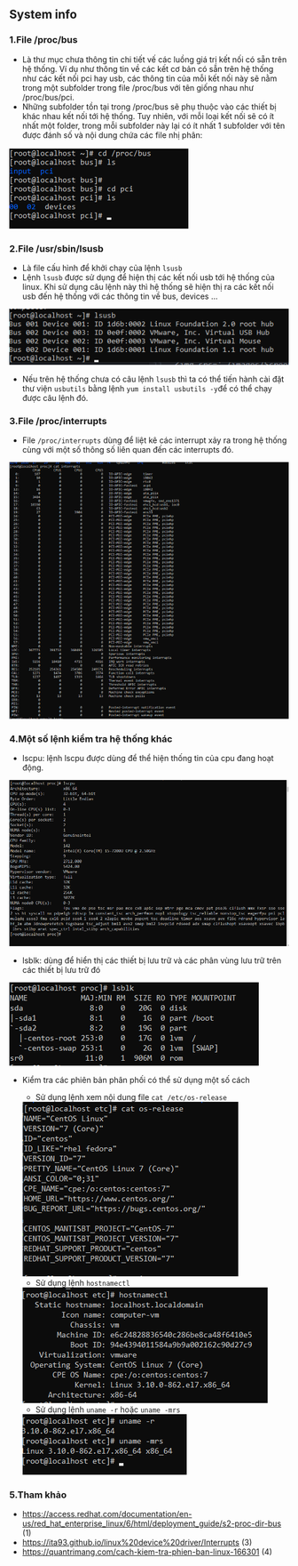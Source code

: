 ## System info

### 1.File /proc/bus
- Là thư mục chưa thông tin chi tiết vế các luồng giá trị kết nối có sẵn trên hệ thống. Ví dụ như thông tin về các kết cơ bản có sẵn trên hệ thống như các kết nối pci hay usb, các thông tin của mỗi kết nối này sẽ nằm trong một subfolder trong file /proc/bus với tên giống nhau như /proc/bus/pci.
- Những subfolder tồn tại trong /proc/bus sẽ phụ thuộc vào các thiết bị khác nhau kết nối tới hệ thống. Tuy nhiên, với mỗi loại kết nối sẽ có ít nhất một folder, trong mỗi subfolder này lại có ít nhất 1 subfolder với tên được đánh số và nội dung chứa các file nhị phân:
<img src='./images/Screenshot_68.png'>

### 2.File /usr/sbin/lsusb
- Là file cấu hình để khởi chạy của lệnh `lsusb`
- Lệnh `lsusb` được sử dụng để hiện thị các kết nối usb tới hệ thống của linux. Khi sử dụng câu lệnh này thì hệ thống sẽ hiện thị ra các kết nối usb đến hệ thống với các thông tin về bus, devices ...
<img src='./images/Screenshot_69.png'>

- Nếu trên hệ thống chưa có câu lệnh `lsusb` thì ta có thể tiến hành cài đặt thư viện `usbutils` bằng lệnh `yum install usbutils -y`để có thể chạy được câu lệnh đó.

### 3.File /proc/interrupts
- File `/proc/interrupts` dùng để liệt kê các interrupt xảy ra trong hệ thống cùng với một số thông số liên quan đến các interrupts đó.
<img src='./images/Screenshot_70.png'>

### 4.Một số lệnh kiểm tra hệ thống khác
- lscpu: lệnh lscpu được dùng để thể hiện thống tin của cpu đang hoạt động.
<img src='./images/Screenshot_71.png'>

- lsblk: dùng để hiển thị các thiết bị lưu trữ và các phân vùng lưu trữ trên các thiết bị lưu trữ đó
<img src='./images/Screenshot_72.png'>

- Kiểm tra các phiên bản phân phối có thể sử dụng một số cách
  - Sử dụng lệnh xem nội dung file `cat /etc/os-release`
  <img src='./images/Screenshot_73.png'>

  - Sử dụng lệnh `hostnamectl`
  <img src='./images/Screenshot_74.png'>

  - Sử dụng lệnh `uname -r` hoặc `uname -mrs`
  <img src='./images/Screenshot_75.png'>

### 5.Tham khảo
- https://access.redhat.com/documentation/en-us/red_hat_enterprise_linux/6/html/deployment_guide/s2-proc-dir-bus (1)
- https://ita93.github.io/linux%20device%20driver/Interrupts (3)
- https://quantrimang.com/cach-kiem-tra-phien-ban-linux-166301 (4)
